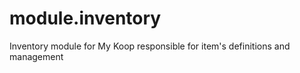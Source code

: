 module.inventory
================

Inventory module for My Koop responsible for item's definitions and management
